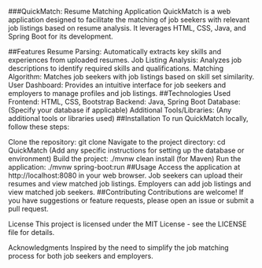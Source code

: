 ###QuickMatch: Resume Matching Application
QuickMatch is a web application designed to facilitate the matching of job seekers with relevant job listings based on resume analysis. It leverages HTML, CSS, Java, and Spring Boot for its development.

##Features
Resume Parsing: Automatically extracts key skills and experiences from uploaded resumes.
Job Listing Analysis: Analyzes job descriptions to identify required skills and qualifications.
Matching Algorithm: Matches job seekers with job listings based on skill set similarity.
User Dashboard: Provides an intuitive interface for job seekers and employers to manage profiles and job listings.
##Technologies Used
Frontend: HTML, CSS, Bootstrap
Backend: Java, Spring Boot
Database: (Specify your database if applicable)
Additional Tools/Libraries: (Any additional tools or libraries used)
##Installation
To run QuickMatch locally, follow these steps:

Clone the repository: git clone <repository-url>
Navigate to the project directory: cd QuickMatch
(Add any specific instructions for setting up the database or environment)
Build the project: ./mvnw clean install (for Maven)
Run the application: ./mvnw spring-boot:run
##Usage
Access the application at http://localhost:8080 in your web browser.
Job seekers can upload their resumes and view matched job listings.
Employers can add job listings and view matched job seekers.
##Contributing
Contributions are welcome! If you have suggestions or feature requests, please open an issue or submit a pull request.

License
This project is licensed under the MIT License - see the LICENSE file for details.

Acknowledgments
Inspired by the need to simplify the job matching process for both job seekers and employers.

